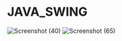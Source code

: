 # JAVA_SWING
![Screenshot (40)](https://user-images.githubusercontent.com/87847452/197333197-277ae23d-629f-490e-ab8b-fcdb95b1ffbf.png)
![Screenshot (65)](https://user-images.githubusercontent.com/87847452/199074542-347e7474-754d-4534-bf98-3165eeb3495d.png)
